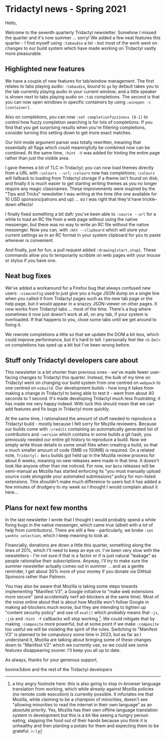 # Tridactyl news - Spring 2021

Hello,

Welcome to the seventh quarterly Tridactyl newsletter. Somehow I missed the quarter and it's now summer ... sorry! We added a few neat features this quarter - I find myself using `:tabaudio` a lot - but most of the work went on changes to our build system which have made working on Tridactyl vastly more pleasurable.

## Highlighted new features

We have a couple of new features for tab/window management. The first relates to tabs playing audio: `:tabaudio`, bound to `ga` by default takes you to the tab currently playing audio in your current window; and a little speaker is shown next to tabs playing audio on `:tab` completions. The second is that you can now open windows in specific containers by using `:winopen -c [container]`.

Also on completions, you can now `:set completionfuzziness [0-1]` to control how fuzzy completion searching is for lots of completions. If you find that you get surprising results when you're filtering completions, consider turning this setting down to get more exact matches.

Our hint mode argument parser was totally rewritten, meaning that essentially all flags which could meaningfully be combined now can be combined. At the same time, `:hint -V` was added for hinting the entire page rather than just the visible area.

I gave themes a bit of TLC in Tridactyl; you can now load themes directly from a URL with `:colours --url`; `:colours` now has completions; `:colours` will fallback to loading from Tridactyl storage if a theme isn't found on disk; and finally it is much easier to get starting writing themes as you no longer require any magic classnames. These improvements were inspired by the "Tips and Tricks" newsletter I was writing at the time (the one available for 10 USD sponsors/patrons and up) ... so I was right that they'd have trickle-down effects!

I finally fixed something a bit daft: you've been able to `:source --url` for a while to load an RC file from a web page without using the native messenger, but there was no way to write an RC file without the native messenger. Now you can, with `:mkt --clipboard` which will store your current settings as in an RC format in your system clipboard for you to paste wherever is convenient.

And finally, just for fun, a pull request added `:drawing{start,stop}`. These commands allow you to temporarily scribble on web pages with your mouse or stylus if you have one.

## Neat bug fixes

We've added a workaround for a Firefox bug that always confused new users: `:viewconfig` used to just give you a huge JSON dump on a single line when you called it from Tridactyl pages such as the new tab page or the help page, but it would appear in a snazzy JSON-viewer on other pages. It now works from Tridactyl tabs ... most of the time. There's a bug where sometimes it now just doesn't work at all, on any tab, if your system is overloaded. If that happens to you, close some tabs until we get around to fixing it.

We rewrote completions a little so that we update the DOM a bit less, which could improve performance, but it's hard to tell. I personally feel like `<S-Del>` on completions has sped up a bit but I've been wrong before.

## Stuff only Tridactyl developers care about

This newsletter is a bit shorter than previous ones - we've made fewer user-facing changes to Tridactyl this quarter. Instead, the bulk of my time on Tridactyl went on changing our build system from one centred on `webpack` to one centred on `esbuild`. Our development builds - how long it takes from making a change in Tridactyl to being able to test it - went from about 40 seconds to 1 second. It's made developing Tridactyl much less frustrating; it has made me very happy indeed. With luck this should mean that we can add features and fix bugs in Tridactyl more quickly.

At the same time, I rationalised the amount of stuff needed to reproduce a Tridactyl build - mostly because I felt sorry for Mozilla reviewers. Because our builds come with `:credits` containing an automatically generated list of contributors and `:version` which contains in some builds a git hash, you previously needed our entire git history to reproduce a build. Now we simply write those details to some small files when creating a build, so that a much smaller amount of code (5MB vs 100MB) is required. On a related note, `Tridactyl: Beta` builds got held up in the Mozilla review process for about 6 weeks, meaning no new releases were made in that time. It doesn't look like anyone other than me noticed. For now, our `Beta` releases will be semi-manual as Mozilla has started enforcing its "you must manually upload source code alongside your automated submissions" policy for non-listed extensions. This shouldn't make much difference to users but it has added a few minutes of drudgery to my week so I thought I would complain about it here...

## Plans for next few months

In the last newsletter I wrote that I thought I would probably spend a while fixing bugs in the native messenger, which came true (albeit with a lot of help from contributors). There are still a few - particularly, we broke `:set yankto selection`, which I keep meaning to look at.

Financially, donations are down a little this quarter, something along the lines of 20%, which I'll need to keep an eye on. I've been very slow with the newsletters - I'm not sure if that is a factor or if is just natural "leakage" as people rationalise their subscriptions. Anyway, I'll try to make sure the summer newsletter actually comes out in summer ... and as a gentle reminder, I get about 30% more of your money if you donate via GitHub Sponsors rather than Patreon.

You may also be aware that Mozilla is taking some steps towards implementing "Manifest V3", a Google initiative to "make web extensions more secure" (and accidentally nerf ad-blockers at the same time). Most of the noise online about that is about how Mozilla won't follow Google in making ad-blockers much worse, but they are intending to tighten up "content security policy" and use of `eval()` which _probably_ means that `:js`, `:jsb` and `:hint -F` callbacks will stop working [^1]. We could mitigate that by making `:composite` more powerful, but at some point if we make `:composite` too useful we will be violating the spirit of the rules. Switching to "Manifest V3" is planned to be compulsory some time in 2023, but as far as I understand it, Mozilla are talking about bringing some of these changes down to "Manifest V2" which we currently use, so we could see some features disappearing sooner. I'll keep you all up to date.

As always, thanks for your generous support,

bovine3dom and the rest of the Tridactyl developers

[^1]: a tiny angry footnote here: this is also going to stop in-browser language translation from working, which while already against Mozilla policies (no remote code execution) is currently possible. It infuriates me that Mozilla, while claiming to be a champion of minorities, doesn't see "allowing minorities to read the internet in their own language" as an absolute priority. Yes, Mozilla has their own offline language translation system in development but this is a bit like seeing a hungry person eating, slapping the food out of their hands because you think it is unhealthy and then planting a potato for them and expecting them to be grateful. `>:(`

